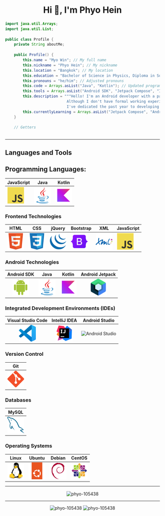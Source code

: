 <h1 align="center">Hi 👋, I'm Phyo Hein</h1>

```java
import java.util.Arrays;
import java.util.List;

public class Profile {
    private String aboutMe;

    public Profile() {
        this.name = "Myo Win"; // My full name
        this.nickname = "Phyo Hein"; // My nickname
        this.location = "Bangkok"; // My location
        this.education = "Bachelor of Science in Physics, Diploma in Software Engineering"; // My education background
        this.pronouns = "he/him"; // Adjusted pronouns
        this.code = Arrays.asList("Java", "Kotlin"); // Updated programming languages
        this.tools = Arrays.asList("Android SDK", "Jetpack Compose", "IntelliJ IDEA", "Android Studio"); // Updated tools
        this.description = """Hello! I'm an Android developer with a passion for creating innovative applications.
                            Although I don't have formal working experience in the industry,
                            I've dedicated the past year to developing and updating my own projects"""                         
        this.currentlyLearning = Arrays.asList("Jetpack Compose", "Android Architecture Components"); // Added currently learning topics
    }

    // Getters
    
```



<p align="left">
</p>

---


## Languages and Tools 

<div>
  
## Programming Languages:
| JavaScript | Java | Kotlin |
|----------|----------|----------|
|   <img src="https://github.com/devicons/devicon/blob/master/icons/javascript/javascript-original.svg" title="JavaScript" alt="JavaScript" width="55" height="55"/> | <img src="https://github.com/devicons/devicon/blob/master/icons/java/java-original.svg" title="Java"  alt="Java" width="55" height="55"/> |  <img src="https://github.com/devicons/devicon/blob/master/icons/kotlin/kotlin-original.svg" title="Kotlin" alt="Kotlin" width="55" height="55"/> |

### Frontend Technologies  
| HTML | CSS | jQuery | Bootstrap | XML | JavaScript |
|------|-----|--------|-----------|-----|-----------|
| <img src="https://github.com/devicons/devicon/blob/master/icons/html5/html5-original.svg" title="HTML" alt="HTML" width="55" height="55"/> | <img src="https://github.com/devicons/devicon/blob/master/icons/css3/css3-original.svg" title="CSS" alt="CSS" width="55" height="55"/> | <img src="https://github.com/devicons/devicon/blob/master/icons/jquery/jquery-original.svg" title="jQuery" alt="jQuery" width="55" height="55"/> | <img src="https://github.com/devicons/devicon/blob/master/icons/bootstrap/bootstrap-original.svg" title="Bootstrap" alt="Bootstrap" width="55" height="55"/> | <img src="https://github.com/devicons/devicon/blob/master/icons/xml/xml-original.svg" title="XML" alt="XML" width="55" height="55"/> | <img src="https://github.com/devicons/devicon/blob/master/icons/javascript/javascript-original.svg" title="JavaScript" alt="JavaScript" width="55" height="55"/> |

### Android Technologies  
| Android SDK | Java | Kotlin | Android Jetpack |  
|-------------|--------|------|----------------|  
|<div align="center"><img src="https://github.com/devicons/devicon/blob/master/icons/android/android-original.svg" title="Android SDK" alt="Android SDK" width="55" height="55" /><div> | <img src="https://github.com/devicons/devicon/blob/master/icons/java/java-original.svg" title="Java"  alt="Java" width="55" height="55"/> | <img src="https://github.com/devicons/devicon/blob/master/icons/kotlin/kotlin-original.svg" title="Kotlin" alt="Kotlin" width="55" height="55"/> | <div align="center"><img src="https://github.com/devicons/devicon/blob/master/icons/jetpackcompose/jetpackcompose-original.svg" title="Android Jetpack" alt="Android Jetpack" width="55" height="55"/></div> | 

### Integrated Development Environments (IDEs)  
| Visual Studio Code | IntelliJ IDEA | Android Studio |  
|--------------------|---------------|----------------|  
|<div align="center"><img src="https://github.com/devicons/devicon/blob/master/icons/vscode/vscode-original.svg" title="Visual Studio Code" alt="Visual Studio Code" width="55" height="55"/></div> | <div align="center"><img src="https://github.com/devicons/devicon/blob/master/icons/intellij/intellij-original.svg" title="IntelliJ IDEA" alt="IntelliJ IDEA" width="55" height="55"/></div>| <div align="center"><img src="https://upload.wikimedia.org/wikipedia/commons/thumb/c/c1/Android_Studio_icon_%282023%29.svg/480px-Android_Studio_icon_%282023%29.svg.png" title="Android Studio" alt="Android Studio" width="55" height="55"/></div> |


### Version Control  
| Git |  
|-----|  
| <img src="https://github.com/devicons/devicon/blob/master/icons/git/git-original.svg" title="Git" alt="Git" width="55" height="55"/> |  

### Databases  
| MySQL |  
|-------| 
| <img src="https://github.com/devicons/devicon/blob/master/icons/mysql/mysql-original.svg" title="MySQL" alt="MySQL" width="55" height="55"/> |

### Operating Systems  
| Linux  | Ubuntu  | Debian  | CentOS |
|--------|---------|---------|---------|  
| <img src="https://github.com/devicons/devicon/blob/master/icons/linux/linux-original.svg" title="Linux" alt="Linux" width="55" height="55"/> | <img src="https://github.com/devicons/devicon/blob/master/icons/ubuntu/ubuntu-original.svg" title="Ubuntu" alt="Ubuntu" width="55" height="55"/> | <img src="https://github.com/devicons/devicon/blob/master/icons/debian/debian-original.svg" title="Debian" alt="Debian" width="55" height="55"/> | <img src="https://github.com/devicons/devicon/blob/master/icons/centos/centos-original.svg" title="Debian" alt="Debian" width="55" height="55"/> |

</div>

---
<p align="center"><img align="center" src="https://github-readme-streak-stats.herokuapp.com/?user=phyo-105438&theme=transparent" alt="phyo-105438" /></p>

---

<p align="center">  
  <img height="200" src="https://github-readme-stats.vercel.app/api/top-langs?username=phyo-105438&show_icons=true&locale=en&layout=compact&theme=transparent" alt="phyo-105438"/>  
  <img height="200" src="https://github-readme-stats.vercel.app/api?username=phyo-105438&show_icons=true&locale=en&theme=transparent" alt="phyo-105438" />  
</p>


